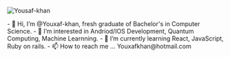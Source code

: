 <p align="left"> <img src="https://komarev.com/ghpvc/?username=Youxaf-khan" alt="Yousaf-khan" /> </p>
- 👋 Hi, I’m @Youxaf-khan, fresh graduate of Bachelor's in Computer Science.
- 👀 I’m interested in Andriod/IOS Development, Quantum Computing, Machine Learnning.
- 🌱 I’m currently learning React, JavaScript, Ruby on rails.
- 📫 How to reach me ... Youxafkhan@hotmail.com

<!---
Youxaf-khan/Youxaf-khan is a ✨ special ✨ repository because its `README.md` (this file) appears on your GitHub profile.
You can click the Preview link to take a look at your changes.
--->
